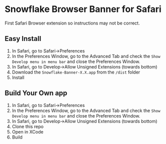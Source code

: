 # Snowflake Browser Banner for Safari
First Safari Browser extension so instructions may not be correct.

## Easy Install
1. In Safari, go to Safari->Preferences
2. In the Preferences Window, go to the Advanced Tab and check the ```Show Develop menu in menu bar``` and close the Preferences Window.
3. In Safari, go to Develop->Allow Unsigned Extensions (towards bottom)
4. Download the ```Snowflake-Banner-X.X.app``` from the ```/dist``` folder
5. Install

## Build Your Own app
1. In Safari, go to Safari->Preferences
2. In the Preferences Window, go to the Advanced Tab and check the ```Show Develop menu in menu bar``` and close the Preferences Window.
3. In Safari, go to Develop->Allow Unsigned Extensions (towards bottom)
4. Clone this repo
5. Open in XCode
6. Build